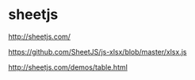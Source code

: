 # sheetjs



http://sheetjs.com/

https://github.com/SheetJS/js-xlsx/blob/master/xlsx.js

http://sheetjs.com/demos/table.html














